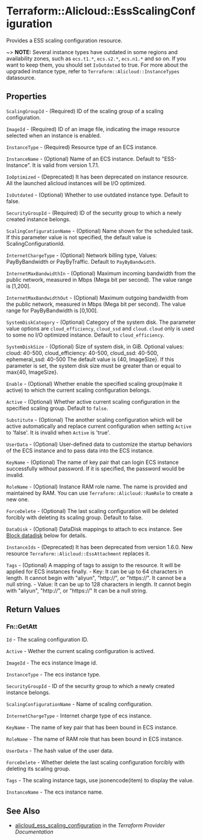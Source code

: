 # Terraform::Alicloud::EssScalingConfiguration

Provides a ESS scaling configuration resource.

~> **NOTE:** Several instance types have outdated in some regions and availability zones, such as `ecs.t1.*`, `ecs.s2.*`, `ecs.n1.*` and so on. If you want to keep them, you should set `IsOutdated` to true. For more about the upgraded instance type, refer to `Terraform::Alicloud::InstanceTypes` datasource.

## Properties

`ScalingGroupId` - (Required) ID of the scaling group of a scaling configuration.

`ImageId` - (Required) ID of an image file, indicating the image resource selected when an instance is enabled.

`InstanceType` - (Required) Resource type of an ECS instance.

`InstanceName` - (Optional) Name of an ECS instance. Default to "ESS-Instance". It is valid from version 1.7.1.

`IoOptimized` - (Deprecated) It has been deprecated on instance resource. All the launched alicloud instances will be I/O optimized.

`IsOutdated` - (Optional) Whether to use outdated instance type. Default to false.

`SecurityGroupId` - (Required) ID of the security group to which a newly created instance belongs.

`ScalingConfigurationName` - (Optional) Name shown for the scheduled task. If this parameter value is not specified, the default value is ScalingConfigurationId.

`InternetChargeType` - (Optional) Network billing type, Values: PayByBandwidth or PayByTraffic. Default to `PayByBandwidth`.

`InternetMaxBandwidthIn` - (Optional) Maximum incoming bandwidth from the public network, measured in Mbps (Mega bit per second). The value range is [1,200].

`InternetMaxBandwidthOut` - (Optional) Maximum outgoing bandwidth from the public network, measured in Mbps (Mega bit per second). The value range for PayByBandwidth is [0,100].

`SystemDiskCategory` - (Optional) Category of the system disk. The parameter value options are `cloud_efficiency`, `cloud_ssd` and `cloud`. `cloud` only is used to some no I/O optimized instance. Default to `cloud_efficiency`.

`SystemDiskSize` - (Optional) Size of system disk, in GiB. Optional values: cloud: 40-500, cloud_efficiency: 40-500, cloud_ssd: 40-500, ephemeral_ssd: 40-500 The default value is {40, ImageSize}. If this parameter is set, the system disk size must be greater than or equal to max{40, ImageSize}.

`Enable` - (Optional) Whether enable the specified scaling group(make it active) to which the current scaling configuration belongs.

`Active` - (Optional) Whether active current scaling configuration in the specified scaling group. Default to `false`.

`Substitute` - (Optional) The another scaling configuration which will be active automatically and replace current configuration when setting `Active` to 'false'. It is invalid when `Active` is 'true'.

`UserData` - (Optional) User-defined data to customize the startup behaviors of the ECS instance and to pass data into the ECS instance.

`KeyName` - (Optional) The name of key pair that can login ECS instance successfully without password. If it is specified, the password would be invalid.

`RoleName` - (Optional) Instance RAM role name. The name is provided and maintained by RAM. You can use `Terraform::Alicloud::RamRole` to create a new one.

`ForceDelete` - (Optional) The last scaling configuration will be deleted forcibly with deleting its scaling group. Default to false.

`DataDisk` - (Optional) DataDisk mappings to attach to ecs instance. See [Block datadisk](#block-datadisk) below for details.

`InstanceIds` - (Deprecated) It has been deprecated from version 1.6.0. New resource `Terraform::Alicloud::EssAttachment` replaces it.

`Tags` - (Optional) A mapping of tags to assign to the resource. It will be applied for ECS instances finally. - Key: It can be up to 64 characters in length. It cannot begin with "aliyun", "http://", or "https://". It cannot be a null string. - Value: It can be up to 128 characters in length. It cannot begin with "aliyun", "http://", or "https://" It can be a null string.


## Return Values

### Fn::GetAtt

`Id` - The scaling configuration ID.

`Active` - Wether the current scaling configuration is actived.

`ImageId` - The ecs instance Image id.

`InstanceType` - The ecs instance type.

`SecurityGroupId` - ID of the security group to which a newly created instance belongs.

`ScalingConfigurationName` - Name of scaling configuration.

`InternetChargeType` - Internet charge type of ecs instance.

`KeyName` - The name of key pair that has been bound in ECS instance.

`RoleName` - The name of RAM role that has been bound in ECS instance.

`UserData` - The hash value of the user data.

`ForceDelete` - Whether delete the last scaling configuration forcibly with deleting its scaling group.

`Tags` - The scaling instance tags, use jsonencode(item) to display the value.

`InstanceName` - The ecs instance name.

## See Also

* [alicloud_ess_scaling_configuration](https://www.terraform.io/docs/providers/alicloud/r/ess_scaling_configuration.html) in the _Terraform Provider Documentation_
